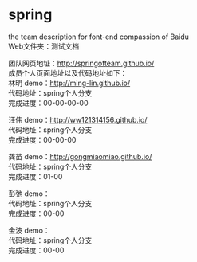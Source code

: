 # spring
the team description for font-end compassion of Baidu<br>
Web文件夹：测试文档<br>

团队网页地址：http://springofteam.github.io/<br>
成员个人页面地址以及代码地址如下：<br>
林明
demo：http://ming-lin.github.io/<br>
代码地址：spring个人分支<br>
完成进度：00-00-00-00<br>

汪伟
demo：http://ww121314156.github.io/<br>
代码地址：spring个人分支<br>
完成进度：00-00-00<br>

龚苗
demo：http://gongmiaomiao.github.io/<br>
代码地址：spring个人分支<br>
完成进度：01-00<br>

彭弛
demo：<br>
代码地址：spring个人分支<br>
完成进度：00-00<br>

金波
demo：<br>
代码地址：spring个人分支<br>
完成进度：00-00<br>

